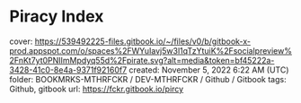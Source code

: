 # Piracy Index

cover: https://539492225-files.gitbook.io/~/files/v0/b/gitbook-x-prod.appspot.com/o/spaces%2FWYuIavj5w3l1qTzYtuiK%2Fsocialpreview%2FnKt7yt0PNIImMpdyq55d%2Fpirate.svg?alt=media&token=bf45222a-3428-41c0-8e4a-9371f92160f7
created: November 5, 2022 6:22 AM (UTC)
folder: BOOKMRKS-MTHRFCKR / DEV-MTHRFCKR / Github / Gitbook
tags: Github, gitbook
url: https://fckr.gitbook.io/pircy